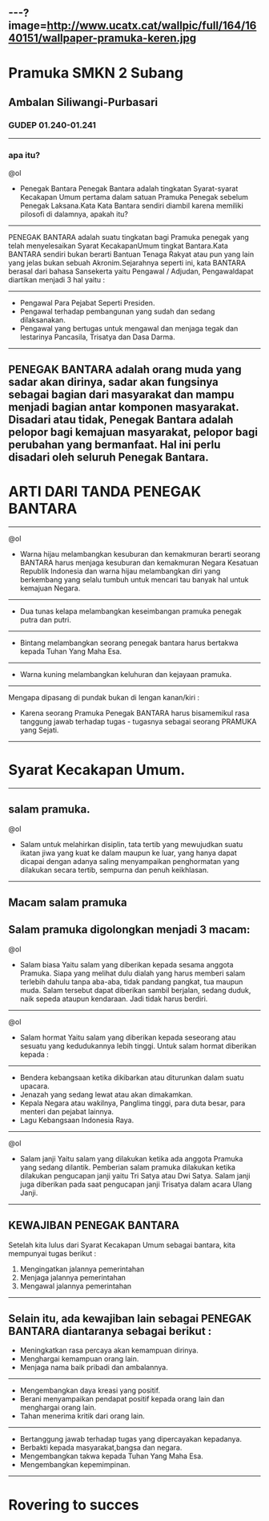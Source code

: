 ---?image=http://www.ucatx.cat/wallpic/full/164/1640151/wallpaper-pramuka-keren.jpg
---
# Pramuka SMKN 2 Subang
## Ambalan Siliwangi-Purbasari
### GUDEP 01.240-01.241

---
### apa itu?

@ol
- Penegak Bantara Penegak Bantara adalah tingkatan Syarat-syarat Kecakapan Umum pertama dalam satuan Pramuka Penegak sebelum Penegak Laksana.Kata Kata Bantara sendiri diambil karena memiliki pilosofi di dalamnya, apakah itu?

---
PENEGAK BANTARA adalah suatu tingkatan bagi Pramuka penegak yang telah menyelesaikan Syarat KecakapanUmum tingkat Bantara.Kata BANTARA sendiri bukan berarti Bantuan Tenaga Rakyat atau pun yang lain yang jelas bukan sebuah Akronim.Sejarahnya seperti ini, kata BANTARA berasal dari bahasa Sansekerta yaitu Pengawal / Adjudan, Pengawaldapat diartikan menjadi 3 hal yaitu :

---
- Pengawal Para Pejabat Seperti Presiden.
- Pengawal terhadap pembangunan yang sudah dan sedang dilaksanakan.
- Pengawal yang bertugas untuk mengawal dan menjaga tegak dan lestarinya Pancasila, Trisatya dan Dasa Darma.
---
PENEGAK BANTARA adalah orang muda yang sadar akan dirinya, sadar akan fungsinya sebagai bagian dari masyarakat dan mampu menjadi bagian antar komponen masyarakat. Disadari atau tidak, Penegak Bantara adalah pelopor bagi kemajuan masyarakat, pelopor bagi perubahan yang bermanfaat. Hal ini perlu disadari oleh seluruh Penegak Bantara.
---
# ARTI DARI TANDA PENEGAK BANTARA
---
@ol
- Warna hijau melambangkan kesuburan dan kemakmuran berarti seorang BANTARA harus menjaga kesuburan dan kemakmuran Negara Kesatuan Republik Indonesia dan warna hijau melambangkan diri yang berkembang yang selalu tumbuh untuk mencari tau banyak hal untuk kemajuan Negara.
---
- Dua tunas kelapa melambangkan keseimbangan pramuka penegak putra dan putri.
---
- Bintang melambangkan seorang penegak bantara harus bertakwa kepada Tuhan Yang Maha Esa.
---
- Warna kuning melambangkan keluhuran dan kejayaan pramuka.
---
Mengapa dipasang di pundak bukan di lengan kanan/kiri : 
- Karena seorang Pramuka Penegak BANTARA harus bisamemikul rasa tanggung jawab terhadap tugas - tugasnya sebagai seorang PRAMUKA yang Sejati.
---
# Syarat Kecakapan Umum.
---
## salam pramuka.

@ol
- Salam untuk melahirkan disiplin, tata tertib yang mewujudkan suatu ikatan jiwa yang kuat ke dalam maupun ke luar, yang hanya dapat dicapai dengan adanya saling menyampaikan penghormatan yang dilakukan secara tertib, sempurna dan penuh keikhlasan.
---
## Macam salam pramuka
Salam pramuka digolongkan menjadi 3 macam:
---
@ol
- Salam biasa
   Yaitu salam yang diberikan kepada sesama anggota Pramuka. Siapa yang melihat dulu dialah yang harus memberi salam terlebih dahulu tanpa aba-aba, tidak pandang pangkat, tua maupun muda. Salam tersebut dapat diberikan sambil berjalan, sedang duduk, naik sepeda ataupun kendaraan. Jadi tidak harus berdiri.
---
@ol
- Salam hormat
    Yaitu salam yang diberikan kepada seseorang atau sesuatu yang kedudukannya lebih tinggi.
Untuk salam hormat diberikan kepada :
   
---
- Bendera kebangsaan ketika dikibarkan atau diturunkan dalam suatu upacara.
- Jenazah yang sedang lewat atau akan dimakamkan.
- Kepala Negara atau wakilnya, Panglima tinggi, para duta besar, para menteri dan pejabat lainnya.
- Lagu Kebangsaan Indonesia Raya.
---
@ol
- Salam janji
   Yaitu salam yang dilakukan ketika ada anggota Pramuka yang sedang dilantik. Pemberian salam pramuka dilakukan ketika dilakukan pengucapan janji yaitu Tri Satya atau Dwi Satya. Salam janji juga diberikan pada saat pengucapan janji Trisatya dalam acara Ulang Janji.
---

KEWAJIBAN PENEGAK BANTARA
---
Setelah kita lulus dari Syarat Kecakapan Umum sebagai bantara, kita mempunyai tugas berikut :
1. Mengingatkan jalannya pemerintahan
2. Menjaga jalannya pemerintahan
3. Mengawal jalannya pemerintahan
---
Selain itu, ada kewajiban lain sebagai PENEGAK BANTARA diantaranya sebagai berikut :
---
- Meningkatkan rasa percaya akan kemampuan dirinya.
- Menghargai kemampuan orang lain.
- Menjaga nama baik pribadi dan ambalannya.

---
- Mengembangkan daya kreasi yang positif.
- Berani menyampaikan pendapat positif kepada orang lain dan menghargai orang lain.
- Tahan menerima kritik dari orang lain.

---
- Bertanggung jawab terhadap tugas yang dipercayakan kepadanya.
- Berbakti kepada masyarakat,bangsa dan negara.
- Mengembangkan takwa kepada Tuhan Yang Maha Esa.
- Mengembangkan kepemimpinan.

---

# Rovering to succes
